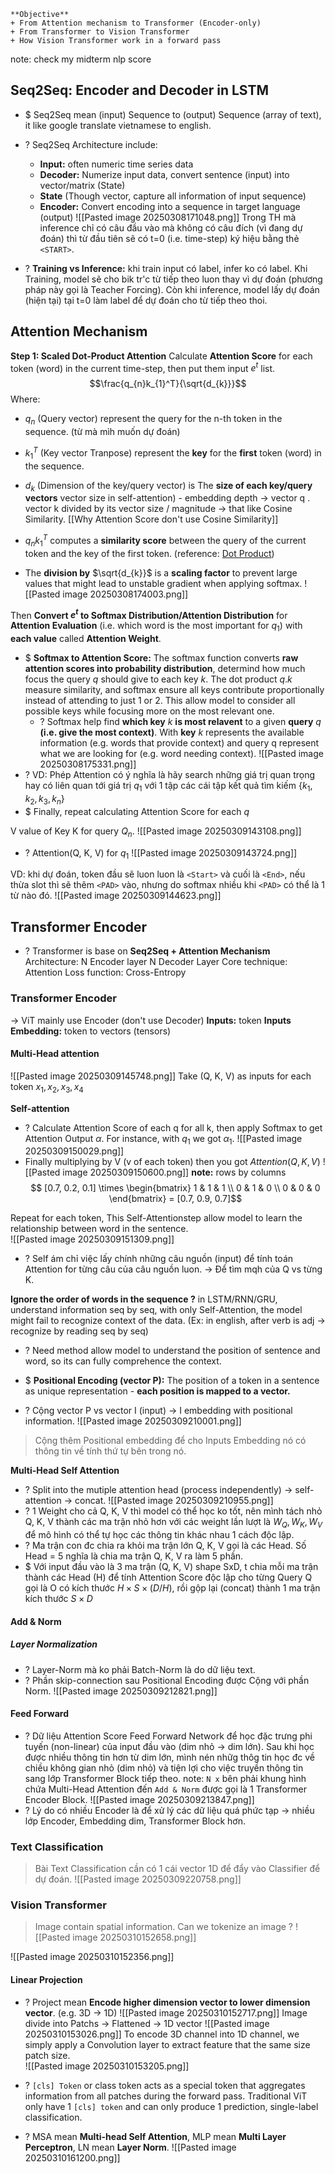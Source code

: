 ```ad-important
**Objective**
+ From Attention mechanism to Transformer (Encoder-only)
+ From Transformer to Vision Transformer
+ How Vision Transformer work in a forward pass
```
note: check my midterm nlp score

## Seq2Seq: Encoder and Decoder in LSTM
+ $ Seq2Seq mean (input) Sequence to (output) Sequence (array of text), it like google translate vietnamese to english.
+ ? Seq2Seq Architecture include: 
	+ **Input:** often numeric time series data
	+ **Decoder:** Numerize input data, convert sentence (input) into vector/matrix (State)
	+ **State** (Though vector, capture all information of input sequence)
	+ **Encoder:** Convert encoding into a sequence in target language (output)
![[Pasted image 20250308171048.png]]
 Trong TH mà inference chỉ có câu đầu vào mà không có câu đích (vì đang dự đoán) thì từ đầu tiên sẽ có t=0 (i.e. time-step) ký hiệu bằng thẻ `<START>`.

+ ? **Training vs Inference:** khi train input có label, infer ko có label. Khi Training, model sẽ cho bik tr'c từ tiếp theo luon thay vì dự đoán (phương pháp này gọi là Teacher Forcing). Còn khi inference, model lấy dự đoán (hiện tại) tại t=0 làm label để dự đoán cho từ tiếp theo thoi. 

## Attention Mechanism
**Step 1: Scaled Dot-Product Attention**
Calculate **Attention Score** for each token (word) in the current time-step, then put them input $e^t$ list. $$\frac{q_{n}k_{1}^T}{\sqrt{d_{k}}}$$ Where:
+ $q_n$ (Query vector) represent the query for the n-th token in the sequence. (từ mà mìh muốn dự đoán)
+ $k_{1}^T$ (Key vector Tranpose) represent the **key** for the **first** token (word) in the sequence.
 + $d_{k}$ (Dimension of the key/query vector) is The **size of each key/query vectors** vector size in self-attention) - embedding depth
	 -> vector q . vector k divided by its vector size / magnitude -> that like Cosine Similarity. [[Why Attention Score don't use Cosine Similarity]]
	
+ $q_{n}k_{1}^T$ computes a **similarity score** between the query of the current token and the key of the first token. (reference: [Dot Product](https://en.wikipedia.org/wiki/Dot_product))
+ The **division by** $\sqrt{d_{k}}$ is a **scaling factor** to prevent large values that might lead to unstable gradient when applying softmax. 
![[Pasted image 20250308174003.png]]

Then **Convert $e^t$ to Softmax Distribution/Attention Distribution** for **Attention Evaluation** (i.e. which word is the most important for $q_{1}$) with **each value** called **Attention Weight**.
+ $ **Softmax to Attention Score:** The softmax function converts **raw attention scores into probability distribution**, determind how much focus the query $q$ should give to each key $k$. The dot product $q.k$ measure similarity, and softmax ensure all keys contribute proportionally instead of attending to just 1 or 2. This allow model to consider all possible keys while focusing more on the most relevant one.
	+ ? Softmax help find **which key** $k$ **is most relavent** to a given **query** $q$ **(i.e. give the most context)**. With **key** $k$ represents the available information (e.g. words that provide context) and query q represent what we are looking for (e.g. word needing context).
![[Pasted image 20250308175331.png]]
+ ? VD: Phép Attention có ý nghĩa là hãy search những giá trị quan trọng hay có liên quan tới giá trị $q_{1}$ với 1 tập các cái tập kết quả tìm kiếm {$k_{1}, k_{2}, k_{3}, k_{n}$}    
+ $ Finally, repeat calculating Attention Score for each $q$

V value of Key K for query $Q_{n}$. 
![[Pasted image 20250309143108.png]]
+ ? Attention(Q, K, V) for $q_{1}$  ![[Pasted image 20250309143724.png]]

VD: khi dự đoán, token đầu sẽ luon luon là `<Start>` và cuối là `<End>`, nếu thừa slot thì sẽ thêm `<PAD>` vào, nhưng do softmax nhiều khi `<PAD>` có thể là 1 từ nào đó.
![[Pasted image 20250309144623.png]]

## Transformer Encoder
+ ? Transformer is base on **Seq2Seq + Attention Mechanism**
Architecture:
	N Encoder layer
	N Decoder Layer
Core technique: Attention
Loss function: Cross-Entropy

### Transformer Encoder
-> ViT mainly use Encoder (don't use Decoder)
**Inputs:** token
**Inputs Embedding:** token to vectors (tensors)

#### Multi-Head attention
![[Pasted image 20250309145748.png]]
Take (Q, K, V) as inputs for each token $x_{1},x_{2}, x_{3}, x_{4}$

**Self-attention**
+ ? Calculate Attention Score of each q for all k, then apply Softmax to get Attention Output $\alpha$. For instance, with $q_{1}$ we got $\alpha_{1}$.  ![[Pasted image 20250309150029.png]]
+ Finally multiplying by V (v of each token) then you got $Attention(Q, K, V)$ ![[Pasted image 20250309150600.png]]
**note:** rows by columns
$$
[0.7, 0.2, 0.1] \times 
\begin{bmatrix}
1 & 1 & 1  \\
0 & 1 & 0 \\ 
0 & 0 & 0 
\end{bmatrix} = [0.7, 0.9, 0.7]$$

Repeat for each token, This Self-Attentionstep allow model to learn the relationship between word in the sentence.  
![[Pasted image 20250309151309.png]]
+ ? Self ám chỉ việc lấy chính những câu nguồn (input) để tính toán Attention for từng câu của câu nguồn luon. -> Để tìm mqh của Q vs từng K. 

**Ignore the order of words in the sequence ?**
in LSTM/RNN/GRU, understand information seq by seq, with only Self-Attention, the model might fail to recognize context of the data. (Ex: in english, after verb is adj -> recognize by reading seq by seq)   
+ ? Need method allow model to understand the position of sentence and word, so its can fully comprehence the context.


+ $ **Positional Encoding (vector P):** The position of a token in a sentence as unique representation - **each position is mapped to a vector.** 
+ ? Cộng vector P vs vector I (input) -> I embedding with positional information.
![[Pasted image 20250309210001.png]]
>Cộng thêm Positional embedding để cho Inputs Embedding nó có thông tin về tính thứ tự bên trong nó.


**Multi-Head Self Attention**
+ ? Split into the mutiple attention head (process independently) -> self-attention -> concat.
 ![[Pasted image 20250309210955.png]]
 + ? 1 Weight cho cả Q, K, V thì model có thể học ko tốt, nên mình tách nhỏ Q, K, V thành các ma trận nhỏ hơn với các weight lần lượt là $W_{Q}, W_{K}, W_{V}$ để mô hình có thể tự học các thông tin khác nhau 1 cách độc lập.  
 + ? Ma trận con đc chia ra khỏi ma trận lớn Q, K, V gọi là các Head. Số Head = 5 nghĩa là chia ma trận Q, K, V ra làm 5 phần.
 + $ Với input đầu vào là 3 ma trận (Q, K, V) shape SxD, t chia mỗi ma trận thành các Head (H) để tính Attention Score độc lập cho từng Query Q gọi là O có kích thước $H \times S \times (D/H)$, rồi gộp lại (concat) thành 1 ma trận kích thước $S \times D$ 

#### Add & Norm
##### Layer Normalization
+ ? Layer-Norm mà ko phải Batch-Norm là do dữ liệu text. 
+ ? Phần skip-connection sau Positional Encoding được Cộng với phần Norm. 
![[Pasted image 20250309212821.png]]
#### Feed Forward
+ ? Dữ liệu Attention Score Feed Forward Network để học đặc trưng phi tuyến (non-linear) của input đầu vào (dim nhỏ -> dim lớn). Sau khi học được nhiều thông tin hơn từ dim lớn, mình nén nhữg thôg tin học đc về chiều không gian nhỏ (dim nhỏ) và tiện lợi cho việc truyền thông tin sang lớp Transformer Block tiếp theo. 
note: `N x` bên phải khung hình chứa Multi-Head Attention đến `Add & Norm` được gọi là 1 Transformer Encoder Block.
![[Pasted image 20250309213847.png]]
+ ? Lý do có nhiều Encoder là để xử lý các dữ liệu quá phức tạp -> nhiều lớp Encoder, Embedding dim, Transformer Block hơn.

### Text Classification
> Bài Text Classification cần có 1 cái vector 1D để đẩy vào Classifier để dự đoán. 
![[Pasted image 20250309220758.png]]

### Vision Transformer
>Image contain spatial information. Can we tokenize an image ?
>![[Pasted image 20250310152658.png]]

![[Pasted image 20250310152356.png]]


#### Linear Projection
+ ? Project mean **Encode higher dimension vector to lower dimension vector**. (e.g. 3D -> 1D) 
![[Pasted image 20250310152717.png]]
Image divide into Patchs -> Flattened -> 1D vector 
![[Pasted image 20250310153026.png]]
To encode 3D channel into 1D channel, we simply apply a Convolution layer to extract feature that the same size patch size.   
![[Pasted image 20250310153205.png]]

+ ? `[cls] Token` or class token acts as a special token that aggregates information from all patches during the forward pass.  Traditional ViT only have 1 `[cls] token` and can only produce 1 prediction, single-label classification.
+ ? MSA mean **Multi-head Self Attention**, MLP mean **Multi Layer Perceptron**, LN mean **Layer Norm**.
![[Pasted image 20250310161200.png]]

